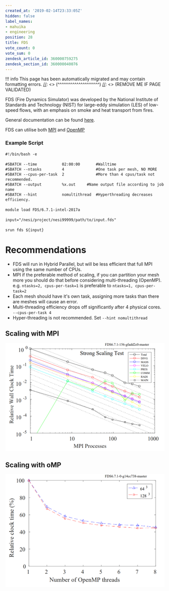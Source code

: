 ```yaml
---
created_at: '2019-02-14T23:33:05Z'
hidden: false
label_names:
- mahuika
- engineering
position: 28
title: FDS
vote_count: 0
vote_sum: 0
zendesk_article_id: 360000759275
zendesk_section_id: 360000040076
---
```




[//]: <> (REMOVE ME IF PAGE VALIDATED)
[//]: <> (vvvvvvvvvvvvvvvvvvvv)
!!! info
    This page has been automatically migrated and may contain formatting errors.
[//]: <> (^^^^^^^^^^^^^^^^^^^^)
[//]: <> (REMOVE ME IF PAGE VALIDATED)

FDS (Fire Dynamics Simulator) was developed by the National Institute of
Standards and Technology (NIST) for large-eddy simulation (LES) of
low-speed flows, with an emphasis on smoke and heat transport from
fires.

General documentation can be found
[here](https://github.com/firemodels/fds/releases/download/FDS6.7.1/FDS_User_Guide.pdf).

FDS can utilise both
[MPI](https://support.nesi.org.nz/hc/en-gb/articles/360000690275-SLURM-Parallel-Execution#t_mpi)
and
[OpenMP](https://support.nesi.org.nz/hc/en-gb/articles/360000690275-SLURM-Parallel-Execution#t_multi)

### Example Script

``` sl
#!/bin/bash -e

#SBATCH --time           02:00:00       #Walltime
#SBATCH --ntasks         4              #One task per mesh, NO MORE
#SBATCH --cpus-per-task  2              #More than 4 cpus/task not recommended.
#SBATCH --output         %x.out     #Name output file according to job name
#SBATCH --hint           nomultithread  #Hyperthreading decreases efficiency.

module load FDS/6.7.1-intel-2017a

input="/nesi/project/nesi99999/path/to/input.fds"

srun fds ${input}
```

# Recommendations

-   FDS will run in Hybrid Parallel, but will be less efficient that
    full MPI using the same number of CPUs.
-   MPI if the preferable method of scaling, if you can partition your
    mesh more you should do that before considering multi-threading
    (OpenMP). e.g. `ntasks=2, cpus-per-task=1` is preferable
    to `ntasks=1, cpus-per-task=2`
-   Each mesh should have it's own task, assigning more tasks than there
    are meshes will cause an error.
-   Multi-threading efficiency drops off significantly after 4 physical
    cores. `--cpus-per-task 4`
-   Hyper-threading is not recommended. Set `--hint nomultithread`

## Scaling with MPI

![mceclip1.png](../../assets/images/FDS.png)

## Scaling with oMP

![mceclip0.png](../../assets/images/FDS_0.png)

 

 

 
